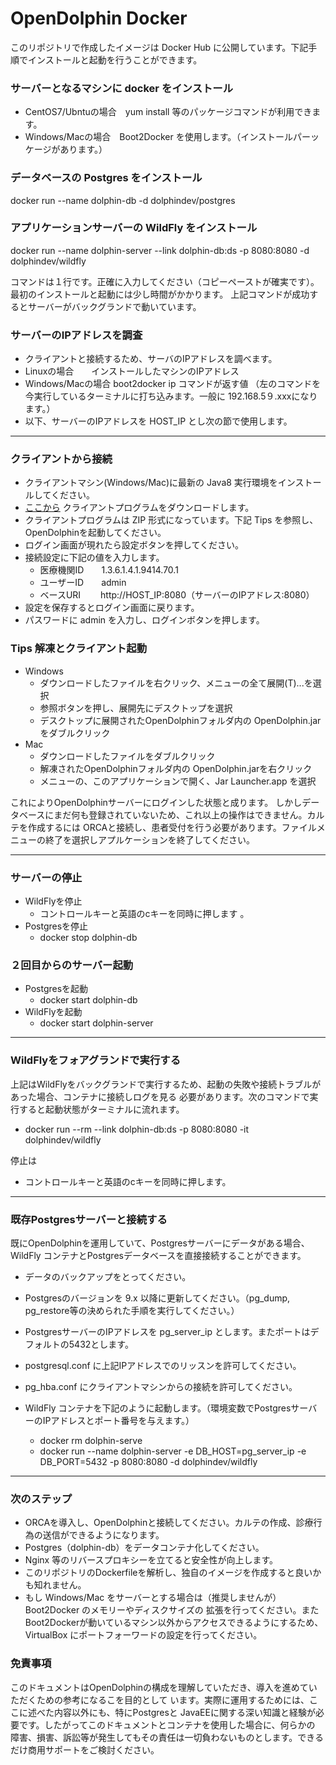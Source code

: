 # OpenDolphin Docker

このリポジトリで作成したイメージは Docker Hub に公開しています。下記手順でインストールと起動を行うことができます。

### サーバーとなるマシンに docker をインストール
* CentOS7/Ubntuの場合　yum install 等のパッケージコマンドが利用できます。
* Windows/Macの場合　Boot2Docker を使用します。（インストールパーッケージがあります。）

### データベースの Postgres をインストール
docker run --name dolphin-db -d dolphindev/postgres

### アプリケーションサーバーの WildFly をインストール
docker run --name dolphin-server --link dolphin-db:ds -p 8080:8080 -d dolphindev/wildfly

コマンドは１行です。正確に入力してください（コピーペーストが確実です）。
最初のインストールと起動には少し時間がかかります。
上記コマンドが成功するとサーバーがバックグランドで動いています。

### サーバーのIPアドレスを調査
* クライアントと接続するため、サーバのIPアドレスを調べます。
* Linuxの場合　　インストールしたマシンのIPアドレス
* Windows/Macの場合  boot2docker ip コマンドが返す値
  （左のコマンドを今実行しているターミナルに打ち込みます。一般に 192.168.5９.xxxになります。）
* 以下、サーバーのIPアドレスを HOST_IP とし次の節で使用します。
********************

### クライアントから接続
* クライアントマシン(Windows/Mac)に最新の Java8 実行環境をインストールしてください。
* [ここから](http://www.digital-globe.co.jp/openDolphin/sys-guide/26/client/OpenDolphin.zip) クライアントプログラムをダウンロードします。
* クライアントプログラムは ZIP 形式になっています。下記 Tips を参照し、OpenDolphinを起動してください。
* ログイン画面が現れたら設定ボタンを押してください。
* 接続設定に下記の値を入力します。
  - 医療機関ID　　1.3.6.1.4.1.9414.70.1
  - ユーザーID　　admin
  - ベースURI　　 http&#58;//HOST_IP:8080（サーバーのIPアドレス:8080）
* 設定を保存するとログイン画面に戻ります。
* パスワードに admin を入力し、ログインボタンを押します。

### Tips 解凍とクライアント起動
* Windows
  - ダウンロードしたファイルを右クリック、メニューの全て展開(T)...を選択
  - 参照ボタンを押し、展開先にデスクトップを選択
  - デスクトップに展開されたOpenDolphinフォルダ内の OpenDolphin.jar をダブルクリック
* Mac
  - ダウンロードしたファイルをダブルクリック
  - 解凍されたOpenDolphinフォルダ内の OpenDolphin.jarを右クリック
  - メニューの、このアプリケーションで開く、Jar Launcher.app を選択

これによりOpenDolphinサーバーにログインした状態と成ります。
しかしデータベースにまだ何も登録されていないため、これ以上の操作はできません。カルテを作成するには
ORCAと接続し、患者受付を行う必要があります。ファイルメニューの終了を選択しアプルケーションを終了してください。

***********************

### サーバーの停止
* WildFlyを停止
 	- コントロールキーと英語のcキーを同時に押します 。
* Postgresを停止
 	- docker stop dolphin-db


### ２回目からのサーバー起動
* Postgresを起動
 	- docker start dolphin-db
* WildFlyを起動
 	- docker start dolphin-server

***********************

### WildFlyをフォアグランドで実行する
上記はWildFlyをバックグランドで実行するため、起動の失敗や接続トラブルがあった場合、コンテナに接続しログを見る
必要があります。次のコマンドで実行すると起動状態がターミナルに流れます。
 * docker run --rm --link dolphin-db:ds -p 8080:8080 -it dolphindev/wildfly

停止は
 * コントロールキーと英語のcキーを同時に押します。

***********************

### 既存Postgresサーバーと接続する
既にOpenDolphinを運用していて、Postgresサーバーにデータがある場合、WildFly
コンテナとPostgresデータベースを直接接続することができます。
* データのバックアップをとってください。
* Postgresのバージョンを 9.x 以降に更新してください。（pg_dump, pg_restore等の決められた手順を実行してください。）
* PostgresサーバーのIPアドレスを pg_server_ip とします。またポートはデフォルトの5432とします。
* postgresql.conf に上記IPアドレスでのリッスンを許可してください。
* pg_hba.conf にクライアントマシンからの接続を許可してください。

* WildFly コンテナを下記のように起動します。（環境変数でPostgresサーバーのIPアドレスとポート番号を与えます。）
  - docker rm dolphin-serve
  - docker run --name dolphin-server -e DB_HOST=pg_server_ip -e DB_PORT=5432 -p 8080:8080 -d dolphindev/wildfly

***********************
### 次のステップ
* ORCAを導入し、OpenDolphinと接続してください。カルテの作成、診療行為の送信ができるようになります。
* Postgres（dolphin-db）をデータコンテナ化してください。
* Nginx 等のリバースプロキシーを立てると安全性が向上します。
* このリポジトリのDockerfileを解析し、独自のイメージを作成すると良いかも知れません。
* もし Windows/Mac をサーバーとする場合は（推奨しませんが）Boot2Docker のメモリーやディスクサイズの
拡張を行ってください。またBoot2Dockerが動いているマシン以外からアクセスできるようにするため、
VirtualBox にポートフォーワードの設定を行ってください。

### 免責事項
このドキュメントはOpenDolphinの構成を理解していただき、導入を進めていただくための参考になるこを目的として
います。実際に運用するためには、ここに述べた内容以外にも、特にPostgresと
JavaEEに関する深い知識と経験が必要です。したがってこのドキュメントとコンテナを使用した場合に、何らかの
障害、損害、訴訟等が発生してもその責任は一切負わないものとします。できるだけ商用サポートをご検討ください。
